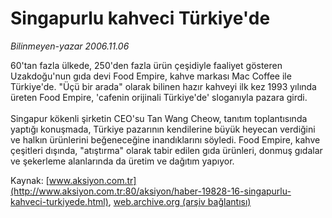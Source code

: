 # Singapurlu kahveci Türkiye'de

*Bilinmeyen-yazar 2006.11.06*

<font class="agenda2NewsSpot">
 60'tan fazla ülkede, 250'den fazla ürün çeşidiyle faaliyet gösteren Uzakdoğu'nun gıda devi Food Empire, kahve markası Mac Coffee ile Türkiye'de.
</font>
<font class="newsDetail">
 "Üçü bir arada" olarak bilinen hazır kahveyi ilk kez 1993 yılında üreten Food Empire, 'cafenin orijinali Türkiye'de' sloganıyla pazara girdi.
 <br/>
 <br/>
 Singapur kökenli şirketin CEO'su Tan Wang Cheow, tanıtım toplantısında yaptığı konuşmada, Türkiye pazarının kendilerine büyük heyecan verdiğini ve halkın ürünlerini beğeneceğine inandıklarını söyledi. Food Empire, kahve çeşitleri dışında, "atıştırma" olarak tabir edilen gıda ürünleri, donmuş gıdalar ve şekerleme alanlarında da üretim ve dağıtım yapıyor.
</font>

Kaynak: [www.aksiyon.com.tr](http://www.aksiyon.com.tr:80/aksiyon/haber-19828-16-singapurlu-kahveci-turkiyede.html), [web.archive.org (arşiv bağlantısı)](http://web.archive.org/web/20101220150010/http://www.aksiyon.com.tr:80/aksiyon/haber-19828-16-singapurlu-kahveci-turkiyede.html)

